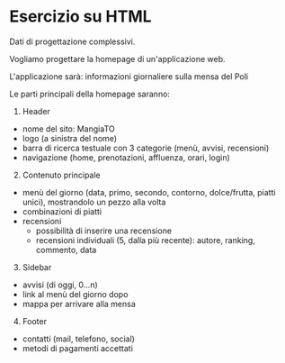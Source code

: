 # Esercizio su HTML
Dati di progettazione complessivi.

Vogliamo progettare la homepage di un'applicazione web.

L'applicazione sarà: informazioni giornaliere sulla mensa del Poli

Le parti principali della homepage saranno:

1. Header
  * nome del sito: MangiaTO
  * logo (a sinistra del nome)
  * barra di ricerca testuale con 3 categorie (menù, avvisi, recensioni)
  * navigazione (home, prenotazioni, affluenza, orari, login)

2. Contenuto principale
  * menù del giorno (data, primo, secondo, contorno, dolce/frutta, piatti unici), mostrandolo un pezzo alla volta
  * combinazioni di piatti
  * recensioni
    * possibilità di inserire una recensione
    * recensioni individuali (5, dalla più recente): autore, ranking, commento, data

3. Sidebar
  * avvisi (di oggi, 0...n)
  * link al menù del giorno dopo
  * mappa per arrivare alla mensa

4. Footer
  * contatti (mail, telefono, social)
  * metodi di pagamenti accettati